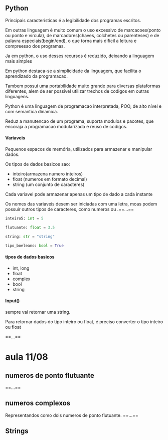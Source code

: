 ## Python

Principais caracteristicas é a legibilidade dos programas escritos.

Em outras linguagem é muito comum o uso excessivo de marcacoes(ponto ou ponto e vírcula), de marcadores(chaves, colchetes ou parenteses) e de palavra especiais(begin/end), o que torna mais dificil a leitura e compreesao dos programas.

Ja em python, o uso desses recursos é reduzido, deixando a linguagem mais simples

Em python destaca-se a simplicidade da linguagem, que facilita o aprendizado da programacao.

Tambem possui uma portabilidade muito grande para diversas plataformas diferentes, alem de ser possivel utilizar trechos de codigos em outras linguagens. 

Python é uma linguagem de programacao interpretada, POO, de alto nível e com semantica dinamica.

Reduz a manutencao de um programa, suporta modulos e pacotes, que encoraja a programacao modularizada e reuso de codigos. 

#### Variaveis

Pequenos espacos de memória, utilizados para armazenar e manipular dados. 

Os tipos de dados basicos sao: 
- inteiro(armazena numero inteiros)
- float (numeros em formato decimal)
- string (um conjunto de caracteres)

Cada variavel pode armazenar apenas um tipo de dado a cada instante 

Os nomes das variaveis desem ser iniciadas com uma letra, moas podem possuir outros tipos de caracteres, como numeros ou .==...==

```python
inteiro5: int = 5

flutuante: float = 3.5

string: str = "string"

tipo_boeleano: bool = True
```


#### tipos de dados basicos

- int, long
- float
- complex
- bool
- string

#### Input()

sempre vai retornar uma string.

Para retornar dados do tipo inteiro ou float, é preciso converter o tipo inteiro ou float

==...==

# aula 11/08

## numeros de ponto flutuante 

==...==

## numeros complexos

Representandos como dois numeros de ponto flutuante. ==...==

## Strings 


